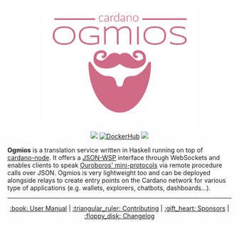 <p align="center">
  <img src="ogmios-server/static/assets/logo.png" height=266 width=341 alt="ogmios" />
</p>

<p align="center">
  <a href='https://github.com/ktorz/cardano-ogmios/actions?query=workflow%3A"Continuous Integration"'><img src="https://img.shields.io/github/workflow/status/ktorz/cardano-ogmios/Continuous Integration?style=for-the-badge" /></a> <a href="https://hub.docker.com/r/ktorz/ogmios"><img src="https://img.shields.io/docker/image-size/ktorz/ogmios/latest?color=407088&label=%F0%9F%90%B3%20docker&sort=date&style=for-the-badge" alt="DockerHub"/></a> <a href="https://github.com/KtorZ/cardano-ogmios/blob/master/LICENSE"><img src="https://img.shields.io/github/license/KtorZ/cardano-ogmios.svg?style=for-the-badge"/></a>
</p>

**Ogmios** is a translation service written in Haskell running on top of [cardano-node](https://github.com/input-output-hk/cardano-node/). It offers a [JSON-WSP](https://en.wikipedia.org/wiki/JSON-WSP) interface through WebSockets and enables clients to speak [Ouroboros' mini-protocols](https://hydra.iohk.io/build/1070091/download/1/network.pdf#chapter.3) via remote procedure calls over JSON. Ogmios is very lightweight too and can be deployed alongside relays to create entry points on the Cardano network for various type of applications (e.g. wallets, explorers, chatbots, dashboards...).

<hr/>

<p align="center">
  <a href="https://ktorz.github.io/cardano-ogmios">:book: User Manual</a>
  |
  <a href="CONTRIBUTING.md">:triangular_ruler: Contributing</a>
  |
  <a href="SPONSORS.md">:gift_heart: Sponsors</a>
  |
  <a href="ogmios-server/CHANGELOG.md">:floppy_disk: Changelog</a>
</p>
